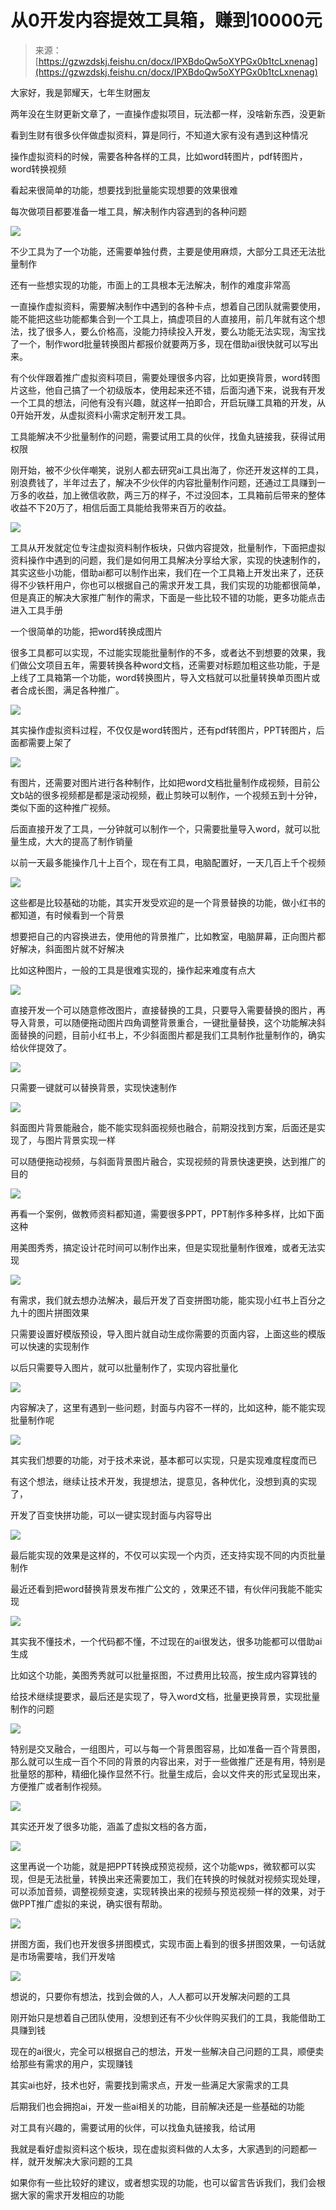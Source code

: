 # 从0开发内容提效工具箱，赚到10000元

> 来源：[https://gzwzdskj.feishu.cn/docx/IPXBdoQw5oXYPGx0b1tcLxnenag](https://gzwzdskj.feishu.cn/docx/IPXBdoQw5oXYPGx0b1tcLxnenag)

大家好，我是郭耀天，七年生财圈友

两年没在生财更新文章了，一直操作虚拟项目，玩法都一样，没啥新东西，没更新

看到生财有很多伙伴做虚拟资料，算是同行，不知道大家有没有遇到这种情况

操作虚拟资料的时候，需要各种各样的工具，比如word转图片，pdf转图片，word转换视频

看起来很简单的功能，想要找到批量能实现想要的效果很难

每次做项目都要准备一堆工具，解决制作内容遇到的各种问题

![](img/ac700bf43a7a827d147e5f25d0474b42.png)

不少工具为了一个功能，还需要单独付费，主要是使用麻烦，大部分工具还无法批量制作

还有一些想实现的功能，市面上的工具根本无法解决，制作的难度非常高

一直操作虚拟资料，需要解决制作中遇到的各种卡点，想着自己团队就需要使用，能不能把这些功能都集合到一个工具上，搞虚项目的人直接用，前几年就有这个想法，找了很多人，要么价格高，没能力持续投入开发，要么功能无法实现，淘宝找了一个，制作word批量转换图片都报价就要两万多，现在借助ai很快就可以写出来。

有个伙伴跟着推广虚拟资料项目，需要处理很多内容，比如更换背景，word转图片这些，他自己搞了一个初级版本，使用起来还不错，后面沟通下来，说我有开发一个工具的想法，问他有没有兴趣，就这样一拍即合，开启玩赚工具箱的开发，从0开始开发，从虚拟资料小需求定制开发工具。

工具能解决不少批量制作的问题，需要试用工具的伙伴，找鱼丸链接我，获得试用权限

刚开始，被不少伙伴嘲笑，说别人都去研究ai工具出海了，你还开发这样的工具，别浪费钱了，半年过去了，解决不少伙伴的内容批量制作问题，还通过工具赚到一万多的收益，加上微信收款，两三万的样子，不过没回本，工具箱前后带来的整体收益不下20万了，相信后面工具能给我带来百万的收益。

![](img/f8688641c74a82f23a384b51c33570a9.png)

工具从开发就定位专注虚拟资料制作板块，只做内容提效，批量制作，下面把虚拟资料操作中遇到的问题，我们是如何用工具解决分享给大家，实现的快速制作的，其实这些小功能，借助ai都可以制作出来，我们在一个工具箱上开发出来了，还获得不少铁杆用户，你也可以根据自己的需求开发工具，我们实现的功能都很简单，但是真正的解决大家推广制作的需求，下面是一些比较不错的功能，更多功能点击进入工具手册

一个很简单的功能，把word转换成图片

很多工具都可以实现，不过能实现能批量制作的不多，或者达不到想要的效果，我们做公文项目五年，需要转换各种word文档，还需要对标题加粗这些功能，于是上线了工具箱第一个功能，word转换图片，导入文档就可以批量转换单页图片或者合成长图，满足各种推广。

![](img/b4198c527ca74bac17bc8bef8327f5f7.png)

其实操作虚拟资料过程，不仅仅是word转图片，还有pdf转图片，PPT转图片，后面都需要上架了

![](img/6dbd412078d057aa4bbaf52bc22d3d86.png)

有图片，还需要对图片进行各种制作，比如把word文档批量制作成视频，目前公文b站的很多视频都是都是滚动视频，截止剪映可以制作，一个视频五到十分钟，类似下面的这种推广视频。

后面直接开发了工具，一分钟就可以制作一个，只需要批量导入word，就可以批量生成，大大的提高了制作销量

以前一天最多能操作几十上百个，现在有工具，电脑配置好，一天几百上千个视频

![](img/0b91ecc8e000dd66e9b0cb716ea082e9.png)

这些都是比较基础的功能，其实开发受欢迎的是一个背景替换的功能，做小红书的都知道，有时候看到一个背景

想要把自己的内容换进去，使用他的背景推广，比如教室，电脑屏幕，正向图片都好解决，斜面图片就不好解决

比如这种图片，一般的工具是很难实现的，操作起来难度有点大

![](img/cac8deea0f7fae43fdf923710a001bef.png)

直接开发一个可以随意修改图片，直接替换的工具，只要导入需要替换的图片，再导入背景，可以随便拖动图片四角调整背景重合，一键批量替换，这个功能解决斜面替换的问题，目前小红书上，不少斜面图片都是我们工具制作批量制作的，确实给伙伴提效了。

![](img/172921becc3b3e51c8b8bb1d1542ceb7.png)

只需要一键就可以替换背景，实现快速制作

![](img/84e0e15260a2adf86c95bdaf9cf4bc51.png)

斜面图片背景能融合，能不能实现斜面视频也融合，前期没找到方案，后面还是实现了，与图片背景实现一样

可以随便拖动视频，与斜面背景图片融合，实现视频的背景快速更换，达到推广的目的

![](img/90f424c13f3902d0e059853e47d5fe20.png)

再看一个案例，做教师资料都知道，需要很多PPT，PPT制作多种多样，比如下面这种

用美图秀秀，搞定设计花时间可以制作出来，但是实现批量制作很难，或者无法实现

![](img/aef69af3fc936aa39da241b804c17425.png)

有需求，我们就去想办法解决，最后开发了百变拼图功能，能实现小红书上百分之九十的图片拼图效果

只需要设置好模版预设，导入图片就自动生成你需要的页面内容，上面这些的模版可以快速的实现制作

以后只需要导入图片，就可以批量制作了，实现内容批量化

![](img/e59ac9fbd02852ca37da2405666ee52f.png)

内容解决了，这里有遇到一些问题，封面与内容不一样的，比如这种，能不能实现批量制作呢

![](img/b9a7cf7e40fb1f53363914e4bf477d9a.png)

其实我们想要的功能，对于技术来说，基本都可以实现，只是实现难度程度而已

有这个想法，继续让技术开发，我提想法，提意见，各种优化，没想到真的实现了，

开发了百变快拼功能，可以一键实现封面与内容导出

![](img/a1ce7604dc155ffa4c209cdd511dc0c3.png)

最后能实现的效果是这样的，不仅可以实现一个内页，还支持实现不同的内页批量制作

最近还看到把word替换背景发布推广公文的 ，效果还不错，有伙伴问我能不能实现

![](img/70da773749dd7d0fe8c5435355987035.png)

其实我不懂技术，一个代码都不懂，不过现在的ai很发达，很多功能都可以借助ai生成

比如这个功能，美图秀秀就可以批量抠图，不过费用比较高，按生成内容算钱的

给技术继续提要求，最后还是实现了，导入word文档，批量更换背景，实现批量制作的问题

![](img/1c905dda4910c13241ac2bdf2bf2225e.png)

特别是交叉融合，一组图片，可以与每一个背景图容易，比如准备一百个背景图，那么就可以生成一百个不同的背景的内容出来，对于一些做推广还是有用，特别是批量怒的那种，精细化操作显然不行。批量生成后，会以文件夹的形式呈现出来，方便推广或者制作视频。

![](img/d1ab711312ad41250809f055e38b35bb.png)

其实还开发了很多功能，涵盖了虚拟文档的各方面，

![](img/e570c6daa0823608765b1b79c7e4a1d4.png)

这里再说一个功能，就是把PPT转换成预览视频，这个功能wps，微软都可以实现，但是无法批量，转换出来还需要加工，我们在转换的时候就对视频实现处理，可以添加音频，调整视频变速，实现转换出来的视频与预览视频一样的效果，对于做PPT推广虚拟的来说，确实很有帮助。

![](img/957c46fd6a6851c9a0d58fd8a0d52ded.png)

拼图方面，我们也开发很多拼图模式，实现市面上看到的很多拼图效果，一句话就是市场需要啥，我们开发啥

![](img/8412ff5f220da814e14e6c67a2ebfc81.png)

想说的，只要你有想法，找到会做的人，人人都可以开发解决问题的工具

刚开始只是想着自己团队使用，没想到还有不少伙伴购买我们的工具，我能借助工具赚到钱

现在的ai很火，完全可以根据自己的想法，开发一些解决自己问题的工具，顺便卖给那些有需求的用户，实现赚钱

其实ai也好，技术也好，需要找到需求点，开发一些满足大家需求的工具

后期我们也会拥抱ai，开发一些ai相关的功能，目前解决还是一些基础的功能

对工具有兴趣的，需要试用的伙伴，可以找鱼丸链接我，给试用

我就是看好虚拟资料这个板块，现在虚拟资料做的人太多，大家遇到的问题都一样，就开发解决大家问题的工具

如果你有一些比较好的建议，或者想实现的功能，也可以留言告诉我们，我们会根据大家的需求开发相应的功能
